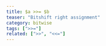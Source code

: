 ```yaml
---
title: $a >>= $b
teaser: "Bitshift right assignment"
category: bitwise
tags: [">>="]
related: [">>", "<<="]
---
```


